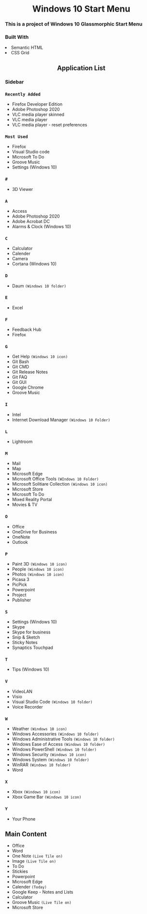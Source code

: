 <h1 align="center"><b>Windows 10 Start Menu</b></h1>
<h3>This is a project of Windows 10 Glassmorphic Start Menu</h3>

### **Built With**
<li>Semantic HTML</li>
<li>CSS Grid</li>

<!-- Preview -->

<h2 align="center"><b>Application List</b></h2>

### **Sidebar**
### `Recently Added` 
- Firefox Developer Edition
- Adobe Photoshop 2020
- VLC media player skinned
- VLC media player
- VLC media player - reset preferences

### `Most Used`
- Firefox
- Visual Studio code
- Microsoft To Do
- Groove Music
- Settings (Windows 10)

### `#`
- 3D Viewer

### `A`
- Access
- Adobe Photoshop 2020
- Adobe Acrobat DC
- Alarms & Clock (Windows 10)

### `C`
- Calculator
- Calender
- Camera
- Cortana (Windows 10)

### `D`
- Daum `(Windows 10 folder)`

### `E`
- Excel

### `F`
- Feedback Hub
- Firefox

### `G`
- Get Help `(Windows 10 icon)`
- Git Bash
- Git CMD
- Git Release Notes
- Git FAQ
- Git GUI
- Google Chrome
- Groove Music

### `I`
- Intel
- Internet Download Manager `(Windows 10 Folder)`

### `L`
- Lightroom

### `M`
- Mail
- Map
- Microsoft Edge
- Microsoft Office Tools `(WIndows 10 Folder)`
- Microsoft Solitiare Collection `(Windows 10 icon)`
- Microsoft Store
- Microsoft To Do
- Mixed Reality Portal
- Movies & TV

### `O`
- Office 
- OneDrive for Business
- OneNote
- Outlook 

### `P`
- Paint 3D `(Windows 10 icon)`
- People `(Windows 10 icon)`
- Photos `(Windows 10 icon)`
- Picasa 3
- PicPick
- Powerpoint
- Project
- Publisher 

### `S`
- Settings (Windows 10)
- Skype 
- Skype for business
- Snip & Sketch
- Sticky Notes
- Synaptics Touchpad

### `T`
- Tips (Windows 10)

### `V`
- VideoLAN
- Visio
- Visual Studio Code `(Windows 10 folder)`
- Voice Recorder

### `W`
- Weather `(Windows 10 icon)`
- Windows Accessories `(Windows 10 folder)`
- Windows Administrative Tools `(Windows 10 folder)`
- Windows Ease of Access `(Windows 10 folder)`
- Windows PowerShell `(Windows 10 folder)`
- Windows Security `(Windows 10 icon)`
- Windows System `(Windows 10 folder)`
- WinRAR `(Windows 10 folder)`
- Word

### `X`
- Xbox `(Windows 10 icon)`
- Xbox Game Bar `(Windows 10 icon)`

### `Y`
- Your Phone

## **Main Content**
- Office 
- Word
- One Note `(Live Tile on)`
- Image `(Live Tile on)`
- To Do
- Stickies
- Powerpoint
- Microsoft Edge
- Calender `(Today)`
- Google Keep - Notes and Lists
- Calculator
- Groove Music `(Live Tile on)`
- Microsoft Store

